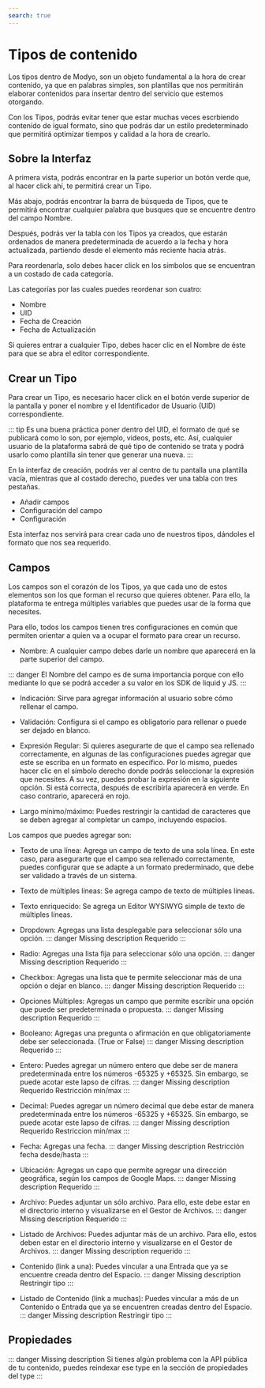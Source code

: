 ```yaml
---
search: true
---
```


# Tipos de contenido

Los tipos dentro de Modyo, son un objeto fundamental a la hora de crear contenido, ya que en palabras simples, son plantillas que nos permitirán elaborar contenidos para insertar dentro del servicio que estemos otorgando.

Con los Tipos, podrás evitar tener que estar muchas veces escrbiendo contenido de igual formato, sino que podrás dar un estilo predeterminado que permitirá optimizar tiempos y calidad a la hora de crearlo.

## Sobre la Interfaz

A primera vista, podrás encontrar en la parte superior un botón verde que, al hacer click ahí, te permitirá crear un Tipo. 

Más abajo, podrás encontrar la barra de búsqueda de Tipos, que te permitirá encontrar cualquier palabra que busques que se encuentre dentro del campo Nombre.

Después, podrás ver la tabla con los Tipos ya creados, que estarán ordenados de manera predeterminada de acuerdo a la fecha y hora actualizada, partiendo desde el elemento más reciente hacia atrás.

Para reordenarla, solo debes hacer click en los símbolos que se encuentran a un costado de cada categoría.

Las categorías por las cuales puedes reordenar son cuatro:

- Nombre
- UID
- Fecha de Creación
- Fecha de Actualización

Si quieres entrar a cualquier Tipo, debes hacer clic en el Nombre de éste para que se abra el editor correspondiente.

## Crear un Tipo

Para crear un Tipo, es necesario hacer click en el botón verde superior de la pantalla y poner el nombre y el Identificador de Usuario (UID) correspondiente.

::: tip 
Es una buena práctica poner dentro del UID, el formato de qué se publicará como lo son, por ejemplo, videos, posts, etc. Así, cualquier usuario de la plataforma sabrá de qué tipo de contenido se trata y podrá usarlo como plantilla sin tener que generar una nueva.
:::

En la interfaz de creación, podrás ver al centro de tu pantalla una plantilla vacía, mientras que al costado derecho, puedes ver una tabla con tres pestañas. 

- Añadir campos
- Configuración del campo
- Configuración

Esta interfaz nos servirá para crear cada uno de nuestros tipos, dándoles el formato que nos sea requerido.

## Campos

Los campos son el corazón de los Tipos, ya que cada uno de estos elementos son los que forman el recurso que quieres obtener. Para ello, la plataforma te entrega múltiples variables que puedes usar de la forma que necesites.

Para ello, todos los campos tienen tres configuraciones en común que permiten orientar a quien va a ocupar el formato para crear un recurso.

- Nombre: A cualquier campo debes darle un nombre que aparecerá en la parte superior del campo. 

::: danger
El Nombre del campo es de suma importancia porque con ello mediante lo que se podrá acceder a su valor en los SDK de liquid y JS.
:::

- Indicación: Sirve para agregar información al usuario sobre cómo rellenar el campo.

- Validación: Configura si el campo es obligatorio para rellenar o puede ser dejado en blanco.

- Expresión Regular: Si quieres asegurarte de que el campo sea rellenado correctamente, en algunas de las configuraciones puedes agregar que este se escriba en un formato en específico. Por lo mismo, puedes hacer clic en el símbolo derecho donde podrás seleccionar la expresión que necesites.
A su vez, puedes probar la expresión en la siguiente opción. Si está correcta, después de escribirla aparecerá en verde. En caso contrario, aparecerá en rojo.

- Largo mínimo/máximo: Puedes restringir la cantidad de caracteres que se deben agregar al completar un campo, incluyendo espacios.

Los campos que puedes agregar son:

- Texto de una línea: Agrega un campo de texto de una sola línea.
En este caso, para asegurarte que el campo sea rellenado correctamente, puedes configurar que se adapte a un formato prederminado, que debe ser validado a través de un sistema.

- Texto de múltiples líneas: Se agrega campo de texto de múltiples líneas. 

- Texto enriquecido: Se agrega un Editor WYSIWYG simple de texto de múltiples líneas.

- Dropdown: Agregas una lista desplegable para seleccionar sólo una opción.
::: danger
Missing description
Requerido
:::

- Radio: Agregas una lista fija para seleccionar sólo una opción.
::: danger
Missing description
Requerido
:::

- Checkbox: Agregas una lista que te permite seleccionar más de una opción o dejar en blanco.
::: danger
Missing description
Requerido
:::

- Opciones Múltiples: Agregas un campo que permite escribir una opción que puede ser predeterminada o propuesta.
::: danger
Missing description
Requerido
:::

- Booleano: Agregas una pregunta o afirmación en que obligatoriamente debe ser seleccionada. (True or False)
::: danger
Missing description
Requerido
:::

- Entero: Puedes agregar un número entero que debe ser de manera predeterminada entre los números -65325 y +65325. Sin embargo, se puede acotar este lapso de cifras.
::: danger
Missing description
Requerido
Restricción min/max
:::

- Decimal: Puedes agregar un número decimal que debe estar de manera predeterminada entre los números -65325 y +65325. Sin embargo, se puede acotar este lapso de cifras.
::: danger
Missing description
Requerido
Restriccion min/max
:::

- Fecha: Agregas una fecha.
::: danger
Missing description
Restricción fecha desde/hasta
:::

- Ubicación: Agregas un capo que permite agregar una dirección geográfica, según los campos de Google Maps.
::: danger
Missing description
Requerido
:::

- Archivo: Puedes adjuntar un sólo archivo. Para ello, este debe estar en el directorio interno y visualizarse en el Gestor de Archivos.
::: danger
Missing description
Requerido
:::

- Listado de Archivos: Puedes adjuntar más de un archivo. Para ello, estos deben estar en el directorio interno y visualizarse en el Gestor de Archivos.
::: danger
Missing description
requerido
:::

- Contenido (link a una): Puedes vincular a una Entrada que ya se encuentre creada dentro del Espacio.
::: danger
Missing description
Restringir tipo
:::

- Listado de Contenido (link a muchas): Puedes vincular a más de un Contenido o Entrada que ya se encuentren creadas dentro del Espacio.
::: danger
Missing description
Restringir tipo
:::

## Propiedades

::: danger
Missing description
Si tienes algún problema con la API pública de tu contenido, puedes reindexar ese type en la sección de propiedades del type
:::